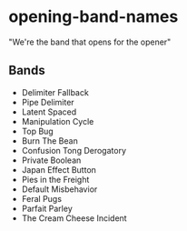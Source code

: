 # opening-band-names
"We're the band that opens for the opener"

## Bands

- Delimiter Fallback
- Pipe Delimiter
- Latent Spaced
- Manipulation Cycle
- Top Bug
- Burn The Bean
- Confusion Tong Derogatory
- Private Boolean
- Japan Effect Button
- Pies in the Freight
- Default Misbehavior
- Feral Pugs
- Parfait Parley
- The Cream Cheese Incident
